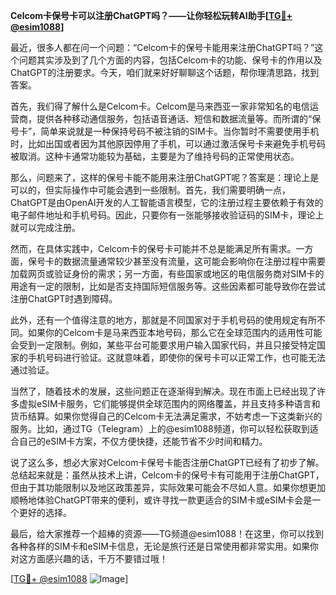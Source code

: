 **Celcom卡保号卡可以注册ChatGPT吗？——让你轻松玩转AI助手[[TG💪+ @esim1088](https://t.me/s/esim1088)]**

最近，很多人都在问一个问题：“Celcom卡的保号卡能用来注册ChatGPT吗？”这个问题其实涉及到了几个方面的内容，包括Celcom卡的功能、保号卡的作用以及ChatGPT的注册要求。今天，咱们就来好好聊聊这个话题，帮你理清思路，找到答案。

首先，我们得了解什么是Celcom卡。Celcom是马来西亚一家非常知名的电信运营商，提供各种移动通信服务，包括语音通话、短信和数据流量等。而所谓的“保号卡”，简单来说就是一种保持号码不被注销的SIM卡。当你暂时不需要使用手机时，比如出国或者因为其他原因停用了手机，可以通过激活保号卡来避免手机号码被取消。这种卡通常功能较为基础，主要是为了维持号码的正常使用状态。

那么，问题来了，这样的保号卡能不能用来注册ChatGPT呢？答案是：理论上是可以的，但实际操作中可能会遇到一些限制。首先，我们需要明确一点，ChatGPT是由OpenAI开发的人工智能语言模型，它的注册过程主要依赖于有效的电子邮件地址和手机号码。因此，只要你有一张能够接收验证码的SIM卡，理论上就可以完成注册。

然而，在具体实践中，Celcom卡的保号卡可能并不总是能满足所有需求。一方面，保号卡的数据流量通常较少甚至没有流量，这可能会影响你在注册过程中需要加载网页或验证身份的需求；另一方面，有些国家或地区的电信服务商对SIM卡的用途有一定的限制，比如是否支持国际短信服务等。这些因素都可能导致你在尝试注册ChatGPT时遇到障碍。

此外，还有一个值得注意的地方，那就是不同国家对于手机号码的使用规定有所不同。如果你的Celcom卡是马来西亚本地号码，那么它在全球范围内的适用性可能会受到一定限制。例如，某些平台可能要求用户输入国家代码，并且只接受特定国家的手机号码进行验证。这就意味着，即使你的保号卡可以正常工作，也可能无法通过验证。

当然了，随着技术的发展，这些问题正在逐渐得到解决。现在市面上已经出现了许多虚拟eSIM卡服务，它们能够提供全球范围内的网络覆盖，并且支持多种语言和货币结算。如果你觉得自己的Celcom卡无法满足需求，不妨考虑一下这类新兴的服务。比如，通过TG（Telegram）上的@esim1088频道，你可以轻松获取到适合自己的eSIM卡方案，不仅方便快捷，还能节省不少时间和精力。

说了这么多，想必大家对Celcom卡保号卡能否注册ChatGPT已经有了初步了解。总结起来就是：虽然从技术上讲，Celcom卡的保号卡有可能用于注册ChatGPT，但由于其功能限制以及地区政策差异，实际效果可能会不尽如人意。如果你想更加顺畅地体验ChatGPT带来的便利，或许寻找一款更适合的SIM卡或eSIM卡会是一个更好的选择。

最后，给大家推荐一个超棒的资源——TG频道@esim1088！在这里，你可以找到各种各样的SIM卡和eSIM卡信息，无论是旅行还是日常使用都非常实用。如果你对这方面感兴趣的话，千万不要错过哦！

[[TG💪+ @esim1088](https://t.me/s/esim1088) ![Image](https://i.postimg.cc/4NQfJmqS/Snipaste-2025-05-13-00-14-12.png)]